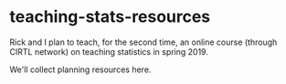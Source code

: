 # teaching-stats-resources

Rick and I plan to teach, for the second time, an online course (through CIRTL network) on teaching statistics in spring 2019. 

We'll collect planning resources here.

